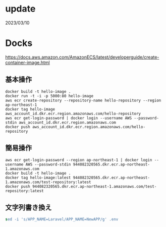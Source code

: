 # update
2023/03/10

# Docks
https://docs.aws.amazon.com/AmazonECS/latest/developerguide/create-container-image.html

## 基本操作
```shell
docker build -t hello-image .
docker run -t -i -p 5000:80 hello-image
aws ecr create-repository --repository-name hello-repository --region ap-northeast-1
docker tag hello-image aws_account_id.dkr.ecr.region.amazonaws.com/hello-repository
aws ecr get-login-password | docker login --username AWS --password-stdin aws_account_id.dkr.ecr.region.amazonaws.com
docker push aws_account_id.dkr.ecr.region.amazonaws.com/hello-repository
```

## 簡易操作
```shell
aws ecr get-login-password --region ap-northeast-1 | docker login --username AWS --password-stdin 944082320565.dkr.ecr.ap-northeast-1.amazonaws.com
docker build -t hello-image .
docker tag hello-image:latest 944082320565.dkr.ecr.ap-northeast-1.amazonaws.com/test-repository:latest
docker push 944082320565.dkr.ecr.ap-northeast-1.amazonaws.com/test-repository:latest
```

## 文字列書き換え
```sed
sed -i 's/APP_NAME=Laravel/APP_NAME=NewAPP/g' .env
```
